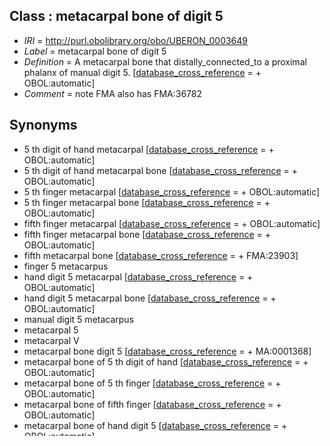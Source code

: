 
## Class : metacarpal bone of digit 5

 * *IRI* = http://purl.obolibrary.org/obo/UBERON_0003649
 * *Label* = metacarpal bone of digit 5
 * *Definition* = A metacarpal bone that distally_connected_to a proximal phalanx of manual digit 5. [[database_cross_reference](../../ef/oboInOwl#hasDbXref.md) =  + OBOL:automatic]
 * *Comment* = note FMA also has FMA:36782

## Synonyms

 * 5 th digit of hand metacarpal [[database_cross_reference](../../ef/oboInOwl#hasDbXref.md) =  + OBOL:automatic]
 * 5 th digit of hand metacarpal bone [[database_cross_reference](../../ef/oboInOwl#hasDbXref.md) =  + OBOL:automatic]
 * 5 th finger metacarpal [[database_cross_reference](../../ef/oboInOwl#hasDbXref.md) =  + OBOL:automatic]
 * 5 th finger metacarpal bone [[database_cross_reference](../../ef/oboInOwl#hasDbXref.md) =  + OBOL:automatic]
 * fifth finger metacarpal [[database_cross_reference](../../ef/oboInOwl#hasDbXref.md) =  + OBOL:automatic]
 * fifth finger metacarpal bone [[database_cross_reference](../../ef/oboInOwl#hasDbXref.md) =  + OBOL:automatic]
 * fifth metacarpal bone [[database_cross_reference](../../ef/oboInOwl#hasDbXref.md) =  + FMA:23903]
 * finger 5 metacarpus
 * hand digit 5 metacarpal [[database_cross_reference](../../ef/oboInOwl#hasDbXref.md) =  + OBOL:automatic]
 * hand digit 5 metacarpal bone [[database_cross_reference](../../ef/oboInOwl#hasDbXref.md) =  + OBOL:automatic]
 * manual digit 5 metacarpus
 * metacarpal 5
 * metacarpal V
 * metacarpal bone digit 5 [[database_cross_reference](../../ef/oboInOwl#hasDbXref.md) =  + MA:0001368]
 * metacarpal bone of 5 th digit of hand [[database_cross_reference](../../ef/oboInOwl#hasDbXref.md) =  + OBOL:automatic]
 * metacarpal bone of 5 th finger [[database_cross_reference](../../ef/oboInOwl#hasDbXref.md) =  + OBOL:automatic]
 * metacarpal bone of fifth finger [[database_cross_reference](../../ef/oboInOwl#hasDbXref.md) =  + OBOL:automatic]
 * metacarpal bone of hand digit 5 [[database_cross_reference](../../ef/oboInOwl#hasDbXref.md) =  + OBOL:automatic]
 * metacarpal of 5 th digit of hand [[database_cross_reference](../../ef/oboInOwl#hasDbXref.md) =  + OBOL:automatic]
 * metacarpal of 5 th finger [[database_cross_reference](../../ef/oboInOwl#hasDbXref.md) =  + OBOL:automatic]
 * metacarpal of fifth finger [[database_cross_reference](../../ef/oboInOwl#hasDbXref.md) =  + OBOL:automatic]
 * metacarpal of hand digit 5 [[database_cross_reference](../../ef/oboInOwl#hasDbXref.md) =  + OBOL:automatic]

## Cross-references

 * AAO:0000855
 * EMAPA:19120
 * FMA:23903
 * MA:0001368
 * SCTID:263402008
 * UMLS:C1711224 [[oboInOwl#source](../../ce/oboInOwl#source.md) =  + ncithesaurus:Metacarpal_Bone_Digit_5]
 * ncithesaurus:Metacarpal_Bone_Digit_5

## Subsets


## Superclasses

 * [metacarpal bone](../../UBERON/74/UBERON_0002374.md)
 * [metapodium bone 5](../../UBERON/85/UBERON_0013585.md)
 * [manual digit 5 metacarpus endochondral element](../../UBERON/47/UBERON_0015047.md)
 * [develops from](../../RO/02/RO_0002202.md) some [manual digit 5 metacarpus cartilage element](../../UBERON/74/UBERON_0010574.md)
 * [distally connected to](../../core#distally/to/core#distally_connected_to.md) some [proximal phalanx of manual digit 5](../../UBERON/31/UBERON_0004331.md)

## Equivalencies

 * ObjectIntersectionOf(<http://purl.obolibrary.org/obo/UBERON_0002374> ObjectSomeValuesFrom(<http://purl.obolibrary.org/obo/uberon/core#distally_connected_to> <http://purl.obolibrary.org/obo/UBERON_0004331>))

## Other Logical Axioms


## Other Annotations

 * *[external_definition](../../UBPROP/01/UBPROP_0000001.md)* = Dumb-bell shaped bones of endochondral origin with cartilaginous epiphyses that articulates with carpal 5(4) proximally and with the proximal phalanx of digit V(IV) distally.[AAO]
 * *[external_definition](../../UBPROP/01/UBPROP_0000001.md)* = The fifth metacarpal bone (metacarpal bone of the little finger or pinky finger) is the most lateral metacarpal[Wikipedia:Fifth_metacarpal_bone].
 * *[ray number](../../UBPROP/04/UBPROP_0000104.md)* = 5
 * *[has_obo_namespace](../../ce/oboInOwl#hasOBONamespace.md)* = uberon
 * *[oboInOwl#id](../../id/oboInOwl#id.md)* = UBERON:0003649

## External Comments

